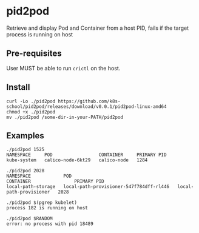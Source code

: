 # pid2pod

Retrieve and display Pod and Container from a host PID, fails if the target process is running on host

## Pre-requisites

User MUST be able to run `crictl` on the host.

## Install

```shell
curl -Lo ./pid2pod https://github.com/k8s-school/pid2pod/releases/download/v0.0.1/pid2pod-linux-amd64 
chmod +x ./pid2pod
mv ./pid2pod /some-dir-in-your-PATH/pid2pod
```

## Examples

```shell
./pid2pod 1525
NAMESPACE     POD                 CONTAINER     PRIMARY PID
kube-system   calico-node-6kt29   calico-node   1284

./pid2pod 2028   
NAMESPACE            POD                                       CONTAINER                PRIMARY PID
local-path-storage   local-path-provisioner-547f784dff-rl446   local-path-provisioner   2028

./pid2pod $(pgrep kubelet)
process 182 is running on host

./pid2pod $RANDOM
error: no process with pid 18489
```
